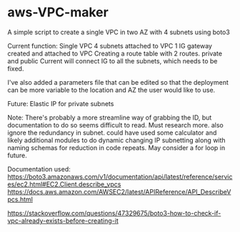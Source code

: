 # aws-VPC-maker
A simple script to create a single VPC in two AZ with 4 subnets using boto3

Current function:
Single VPC
4 subnets attached to VPC
1 IG gateway created and attached to VPC
Creating a route table with 2 routes. private and public
Current will connect IG to all the subnets, which needs to be fixed.

I've also added a parameters file that can be edited so that the deployment can be more variable to the location and AZ the user would like to use.


Future:
Elastic IP for private subnets

Note:
There's probably a more streamline way of grabbing the ID, but documentation to do so seems difficult to read. Must research more. also ignore the redundancy in subnet. could have used some calculator and likely additional modules to do dynamic changing IP subnetting along with naming schemas for reduction in code repeats. May consider a for loop in future.

Documentation used: https://boto3.amazonaws.com/v1/documentation/api/latest/reference/services/ec2.html#EC2.Client.describe_vpcs
https://docs.aws.amazon.com/AWSEC2/latest/APIReference/API_DescribeVpcs.html

https://stackoverflow.com/questions/47329675/boto3-how-to-check-if-vpc-already-exists-before-creating-it

